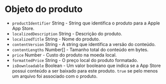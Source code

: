 # Objeto do produto

* `productIdentifier` String - String que identifica o produto para a Apple App Store.
* `localizedDescription` String - Descrição do produto.
* `localizedTitle` String - Nome do produto.
* `contentVersion` String - A string que identifica a versão do conteúdo.
* `contentLengths` Number[] - Tamanho total do conteúdo em bytes.
* `price` Number - Custo do produto na moeda local.
* `formattedPrice` String - O preço local do produto formatado.
* `isDownloadable` Boolean - Um valor booleano que indica se a App Store possui conteúdo a ser baixado para este produto. `true` se pelo menos um arquivo foi associado com o produto.
